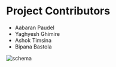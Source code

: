 # Project Contributors
- Aabaran Paudel
- Yaghyesh Ghimire
- Ashok Timsina
- Bipana Bastola
  
![schema](https://github.com/user-attachments/assets/cf30dcdd-21cc-4562-a72b-ebf9480c391e)
